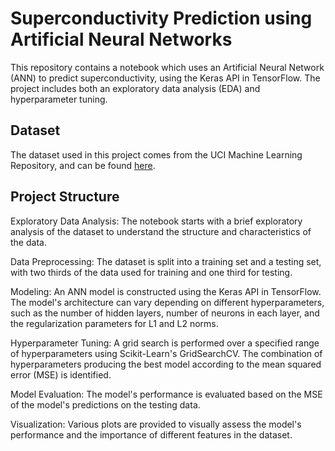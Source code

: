 # Superconductivity Prediction using Artificial Neural Networks
This repository contains a notebook which uses an Artificial Neural Network (ANN) to predict superconductivity, using the Keras API in TensorFlow. The project includes both an exploratory data analysis (EDA) and hyperparameter tuning.

## Dataset
The dataset used in this project comes from the UCI Machine Learning Repository, and can be found [here](https://archive.ics.uci.edu/dataset/464/superconductivty+data).

## Project Structure
Exploratory Data Analysis: The notebook starts with a brief exploratory analysis of the dataset to understand the structure and characteristics of the data.

Data Preprocessing: The dataset is split into a training set and a testing set, with two thirds of the data used for training and one third for testing.

Modeling: An ANN model is constructed using the Keras API in TensorFlow. The model's architecture can vary depending on different hyperparameters, such as the number of hidden layers, number of neurons in each layer, and the regularization parameters for L1 and L2 norms.

Hyperparameter Tuning: A grid search is performed over a specified range of hyperparameters using Scikit-Learn's GridSearchCV. The combination of hyperparameters producing the best model according to the mean squared error (MSE) is identified.

Model Evaluation: The model's performance is evaluated based on the MSE of the model's predictions on the testing data.

Visualization: Various plots are provided to visually assess the model's performance and the importance of different features in the dataset.
